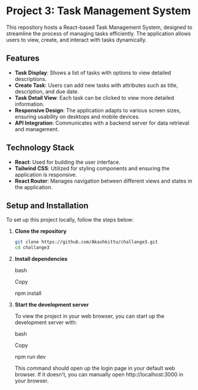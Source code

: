 # Project 3: Task Management System

This repository hosts a React-based Task Management System, designed to streamline the process of managing tasks efficiently. The application allows users to view, create, and interact with tasks dynamically.

## Features

- **Task Display**: Shows a list of tasks with options to view detailed descriptions.
- **Create Task**: Users can add new tasks with attributes such as title, description, and due date.
- **Task Detail View**: Each task can be clicked to view more detailed information.
- **Responsive Design**: The application adapts to various screen sizes, ensuring usability on desktops and mobile devices.
- **API Integration**: Communicates with a backend server for data retrieval and management.

## Technology Stack

- **React**: Used for building the user interface.
- **Tailwind CSS**: Utilized for styling components and ensuring the application is responsive.
- **React Router**: Manages navigation between different views and states in the application.

## Setup and Installation

To set up this project locally, follow the steps below:

1. **Clone the repository**

   ```bash
   git clone https://github.com/Akashkittu/challange3.git
   cd challange3
   
2. **Install dependencies**

     bash
     
     Copy
     
     npm install

3. **Start the development server**

     To view the project in your web browser, you can start up the development server with:
     
     bash
     
     Copy
     
     npm run dev
     
     This command should open up the login page in your default web browser. If it doesn't, you can manually open http://localhost:3000 in your browser.
